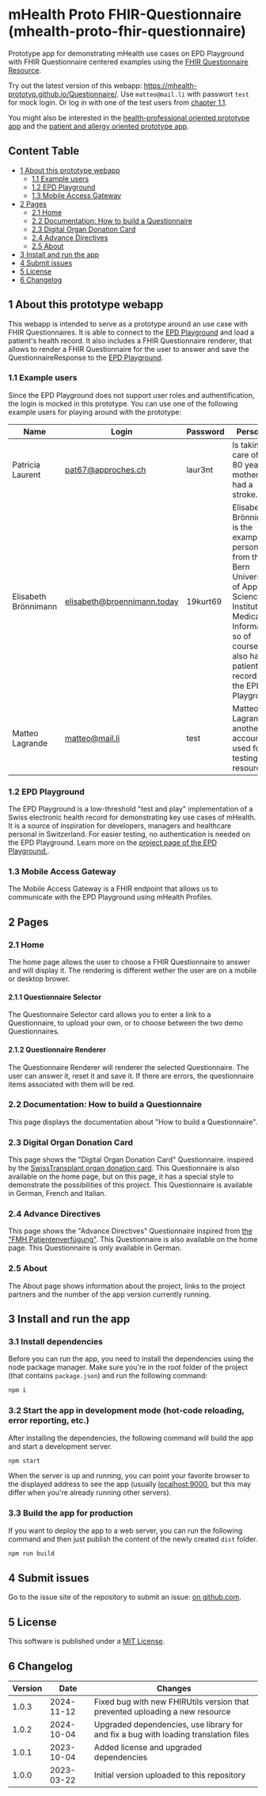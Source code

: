 # mHealth Proto FHIR-Questionnaire (mhealth-proto-fhir-questionnaire)

Prototype app for demonstrating mHealth use cases on EPD Playground with FHIR Questionnaire centered examples using the [FHIR Questionnaire Resource](https://hl7.org/fhir/r4b/questionnaire.html).

Try out the latest version of this webapp: https://mhealth-prototyp.github.io/Questionnaire/.
Use `matteo@mail.li` with passwort `test` for mock login. Or log in with one of the test users from [chapter 1.1](#1.1-example-users).

You might also be interested in the [health-professional oriented prototype app](https://github.com/mHealth-Prototyp/Basic-Prototyp) and the [patient and allergy oriented prototype app](https://github.com/mHealth-Prototyp/Allergy).

## Content Table

- [1 About this prototype webapp](#1-about-this-prototype-webapp)
  - [1.1 Example users](#1.1-example-users)
  - [1.2 EPD Playground](#1.3-epd-playground)
  - [1.3 Mobile Access Gateway](#1.4-mobile-access-gateway)
- [2 Pages](#2-pages)
  - [2.1 Home](#21-home)
  - [2.2 Documentation: How to build a Questionnaire](#22-documentation-how-to-build-a-questionnaire)
  - [2.3 Digital Organ Donation Card](#23-digital-organ-donation-card)
  - [2.4 Advance Directives](#24-advance-directives)
  - [2.5 About](#25-about)
- [3 Install and run the app](#3-install-and-run-the-app)
- [4 Submit issues](#4-submit-issues)
- [5 License](#5-license)
- [6 Changelog](#6-changelog)

## 1 About this prototype webapp

This webapp is intended to serve as a prototype around an use case with FHIR Questionnaires. It is able to connect to the [EPD Playground](#1.3-epd-playground) and load a patient's health record. It also includes a FHIR Questionnaire renderer, that allows to render a FHIR Questionnaire for the user to answer and save the QuestionnaireResponse to the [EPD Playground](#1.3-epd-playground).

### 1.1 Example users

Since the EPD Playground does not support user roles and authentification, the login is mocked in this prototype. You can use one of the following example users for playing around with the prototype:

<!-- prettier-ignore -->
|  Name                |  Login             |  Password  |  Personas  |
| -------------------- | ------------------ | ---------- | ---------- |
| Patricia Laurent     | pat67@approches.ch | laur3nt    | Is taking care of her 80 year old mother that had a stroke. |
| Elisabeth Brönnimann | elisabeth@broennimann.today | 19kurt69 | Elisabeth Brönnimann is the example persona from the Bern University of Applied Sciences Institute for Medical Informatics, so of course she also has a patient record on the EPD Playground.                                                                                                                                                                          |
| Matteo Lagrande      | matteo@mail.li  | test | Matteo Lagrande is another account used for testing resources.|

### 1.2 EPD Playground

The EPD Playground is a low-threshold "test and play" implementation of a Swiss electronic health record for demonstrating key use cases of mHealth. It is a source of inspiration for developers, managers and healthcare personal in Switzerland. For easier testing, no authentication is needed on the EPD Playground. Learn more on the [project page of the EPD Playground.](https://epdplayground.ch/index.php?title=Main_Page).

### 1.3 Mobile Access Gateway

The Mobile Access Gateway is a FHIR endpoint that allows us to communicate with the EPD Playground using mHealth Profiles.

## 2 Pages

### 2.1 Home

The home page allows the user to choose a FHIR Questionnaire to answer and will display it. The rendering is different wether the user are on a mobile or desktop brower.

#### 2.1.1 Questionnaire Selector

The Questionnaire Selector card allows you to enter a link to a Questionnaire, to upload your own, or to choose between the two demo Questionnaires.

#### 2.1.2 Questionnaire Renderer

The Questionnaire Renderer will renderer the selected Questionnaire. The user can answer it, reset it and save it. If there are errors, the questionnaire items associated with them will be red.

### 2.2 Documentation: How to build a Questionnaire

This page displays the documentation about "How to build a Questionnaire".

### 2.3 Digital Organ Donation Card

This page shows the "Digital Organ Donation Card" Questionnaire. inspired by the [SwissTransplant organ donation card](https://www.leben-ist-teilen.ch/spendekarte-ausfullen/). This Questionnaire is also available on the home page, but on this page, it has a special style to demonstrate the possibilities of this project. This Questionnaire is available in German, French and Italian.

### 2.4 Advance Directives

This page shows the "Advance Directives" Questionnaire inspired from [the "FMH Patientenverfügung"](https://www.fmh.ch/files/pdf27/fmh-patientenverfuegung-detailliert-de.pdf). This Questionnaire is also available on the home page. This Questionnaire is only available in German.

### 2.5 About

The About page shows information about the project, links to the project partners and the number of the app version currently running.

## 3 Install and run the app

### 3.1 Install dependencies

Before you can run the app, you need to install the dependencies using the node package manager. Make sure you're in the root folder of the project (that contains `package.json`) and run the following command:

```bash
npm i
```

### 3.2 Start the app in development mode (hot-code reloading, error reporting, etc.)

After installing the dependencies, the following command will build the app and start a development server.

```bash
npm start
```

When the server is up and running, you can point your favorite browser to the displayed address to see the app (usually [localhost:9000](http://localhost:9000), but this may differ when you're already running other servers).

### 3.3 Build the app for production

If you want to deploy the app to a web server, you can run the following command and then just publish the content of the newly created `dist` folder.

```bash
npm run build
```

## 4 Submit issues

Go to the issue site of the repository to submit an issue: [on github.com](https://github.com/mHealth-Prototyp/Questionnaire/issues).

## 5 License

This software is published under a [MIT License](LICENSE).

## 6 Changelog

| Version | Date       | Changes                                                                             |
| ------- | ---------- | ----------------------------------------------------------------------------------- |
| 1.0.3   | 2024-11-12 | Fixed bug with new FHIRUtils version that prevented uploading a new resource        |
| 1.0.2   | 2024-10-04 | Upgraded dependencies, use library for and fix a bug with loading translation files |
| 1.0.1   | 2023-10-04 | Added license and upgraded dependencies                                             |
| 1.0.0   | 2023-03-22 | Initial version uploaded to this repository                                         |
